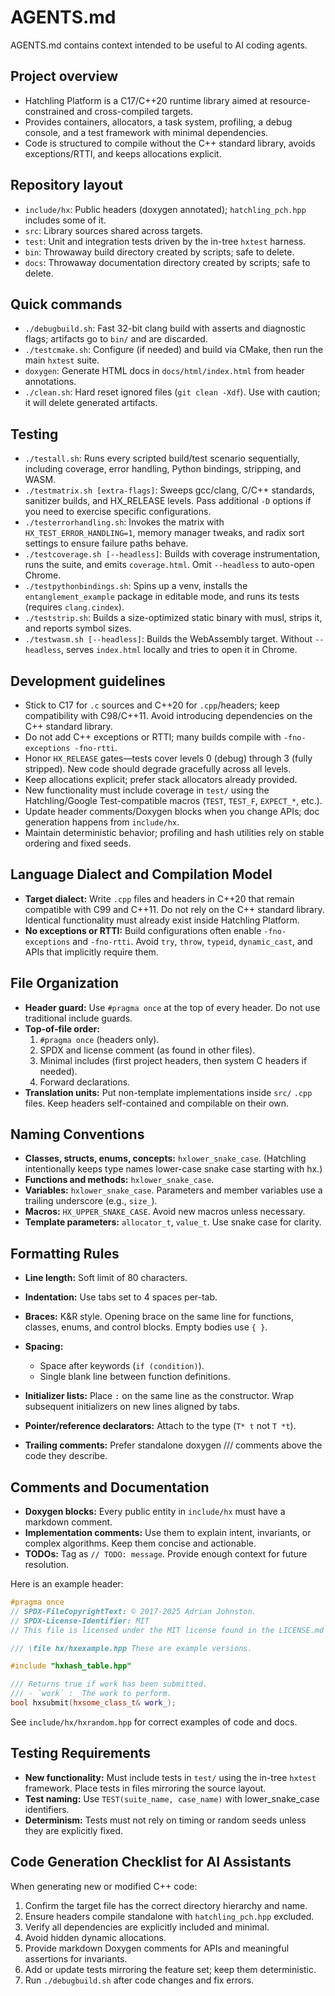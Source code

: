# AGENTS.md

AGENTS.md contains context intended to be useful to AI coding agents.

## Project overview

- Hatchling Platform is a C17/C++20 runtime library aimed at resource-constrained and cross-compiled targets.
- Provides containers, allocators, a task system, profiling, a debug console, and a test framework with minimal dependencies.
- Code is structured to compile without the C++ standard library, avoids exceptions/RTTI, and keeps allocations explicit.

## Repository layout

- `include/hx`: Public headers (doxygen annotated); `hatchling_pch.hpp` includes some of it.
- `src`: Library sources shared across targets.
- `test`: Unit and integration tests driven by the in-tree `hxtest` harness.
- `bin`: Throwaway build directory created by scripts; safe to delete.
- `docs`: Throwaway documentation directory created by scripts; safe to delete.

## Quick commands

- `./debugbuild.sh`: Fast 32-bit clang build with asserts and diagnostic flags; artifacts go to `bin/` and are discarded.
- `./testcmake.sh`: Configure (if needed) and build via CMake, then run the main `hxtest` suite.
- `doxygen`: Generate HTML docs in `docs/html/index.html` from header annotations.
- `./clean.sh`: Hard reset ignored files (`git clean -Xdf`). Use with caution; it will delete generated artifacts.

## Testing

- `./testall.sh`: Runs every scripted build/test scenario sequentially, including coverage, error handling, Python bindings, stripping, and WASM.
- `./testmatrix.sh [extra-flags]`: Sweeps gcc/clang, C/C++ standards, sanitizer builds, and HX_RELEASE levels. Pass additional `-D` options if you need to exercise specific configurations.
- `./testerrorhandling.sh`: Invokes the matrix with `HX_TEST_ERROR_HANDLING=1`, memory manager tweaks, and radix sort settings to ensure failure paths behave.
- `./testcoverage.sh [--headless]`: Builds with coverage instrumentation, runs the suite, and emits `coverage.html`. Omit `--headless` to auto-open Chrome.
- `./testpythonbindings.sh`: Spins up a venv, installs the `entanglement_example` package in editable mode, and runs its tests (requires `clang.cindex`).
- `./teststrip.sh`: Builds a size-optimized static binary with musl, strips it, and reports symbol sizes.
- `./testwasm.sh [--headless]`: Builds the WebAssembly target. Without `--headless`, serves `index.html` locally and tries to open it in Chrome.

## Development guidelines

- Stick to C17 for `.c` sources and C++20 for `.cpp`/headers; keep compatibility with C98/C++11. Avoid introducing dependencies on the C++ standard library.
- Do not add C++ exceptions or RTTI; many builds compile with `-fno-exceptions -fno-rtti`.
- Honor `HX_RELEASE` gates—tests cover levels 0 (debug) through 3 (fully stripped). New code should degrade gracefully across all levels.
- Keep allocations explicit; prefer stack allocators already provided.
- New functionality must include coverage in `test/` using the Hatchling/Google Test-compatible macros (`TEST`, `TEST_F`, `EXPECT_*`, etc.).
- Update header comments/Doxygen blocks when you change APIs; doc generation happens from `include/hx`.
- Maintain deterministic behavior; profiling and hash utilities rely on stable ordering and fixed seeds.

## Language Dialect and Compilation Model

- **Target dialect:** Write `.cpp` files and headers in C++20 that remain compatible with C99 and C++11. Do not rely on the C++ standard library. Identical functionality must already exist inside Hatchling Platform.
- **No exceptions or RTTI:** Build configurations often enable `-fno-exceptions` and `-fno-rtti`. Avoid `try`, `throw`, `typeid`, `dynamic_cast`, and APIs that implicitly require them.

## File Organization

- **Header guard:** Use `#pragma once` at the top of every header. Do not use traditional include guards.
- **Top-of-file order:**
  1. `#pragma once` (headers only).
  2. SPDX and license comment (as found in other files).
  3. Minimal includes (first project headers, then system C headers if needed).
  4. Forward declarations.
- **Translation units:** Put non-template implementations inside `src/` `.cpp` files. Keep headers self-contained and compilable on their own.

## Naming Conventions

- **Classes, structs, enums, concepts:** `hxlower_snake_case`. (Hatchling intentionally keeps type names lower-case snake case starting with hx.)
- **Functions and methods:** `hxlower_snake_case`.
- **Variables:** `hxlower_snake_case`. Parameters and member variables use a trailing underscore (e.g., `size_`).
- **Macros:** `HX_UPPER_SNAKE_CASE`. Avoid new macros unless necessary.
- **Template parameters:** `allocator_t`, `value_t`. Use snake case for clarity.

## Formatting Rules

- **Line length:** Soft limit of 80 characters.
- **Indentation:** Use tabs set to 4 spaces per-tab.
- **Braces:** K&R style. Opening brace on the same line for functions, classes, enums, and control blocks. Empty bodies use `{ }`.
- **Spacing:**
  - Space after keywords (`if (condition)`).
  - Single blank line between function definitions.
- **Initializer lists:** Place `:` on the same line as the constructor. Wrap subsequent initializers on new lines aligned by tabs.

- **Pointer/reference declarators:** Attach to the type (`T* t` not `T *t`).
- **Trailing comments:** Prefer standalone doxygen /// comments above the code they describe.

## Comments and Documentation

- **Doxygen blocks:** Every public entity in `include/hx` must have a markdown comment.
- **Implementation comments:** Use them to explain intent, invariants, or complex algorithms. Keep them concise and actionable.
- **TODOs:** Tag as `// TODO: message`. Provide enough context for future resolution.

Here is an example header:

```cpp
#pragma once
// SPDX-FileCopyrightText: © 2017-2025 Adrian Johnston.
// SPDX-License-Identifier: MIT
// This file is licensed under the MIT license found in the LICENSE.md file.

/// \file hx/hxexample.hpp These are example versions.

#include "hxhash_table.hpp"

/// Returns true if work has been submitted.
/// - `work` :  The work to perform.
bool hxsubmit(hxsome_class_t& work_);
```

See `include/hx/hxrandom.hpp` for correct examples of code and docs.

## Testing Requirements

- **New functionality:** Must include tests in `test/` using the in-tree `hxtest` framework. Place tests in files mirroring the source layout.
- **Test naming:** Use `TEST(suite_name, case_name)` with lower_snake_case identifiers.
- **Determinism:** Tests must not rely on timing or random seeds unless they are explicitly fixed.

## Code Generation Checklist for AI Assistants

When generating new or modified C++ code:

1. Confirm the target file has the correct directory hierarchy and name.
2. Ensure headers compile standalone with `hatchling_pch.hpp` excluded.
3. Verify all dependencies are explicitly included and minimal.
4. Avoid hidden dynamic allocations.
5. Provide markdown Doxygen comments for APIs and meaningful assertions for invariants.
6. Add or update tests mirroring the feature set; keep them deterministic.
7. Run `./debugbuild.sh` after code changes and fix errors.
